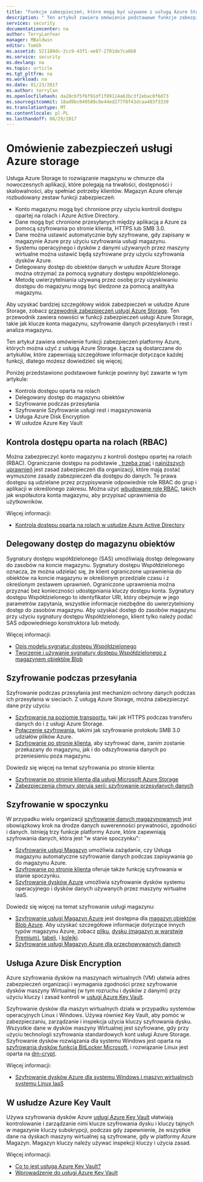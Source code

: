 ```yaml
---
title: "Funkcje zabezpieczeń, które mogą być używane z usługą Azure Storage | Dokumentacja firmy Microsoft"
description: " Ten artykuł zawiera omówienie podstawowe funkcje zabezpieczeń platformy Azure, które mogą być używane z usługą Azure Storage. "
services: security
documentationcenter: na
author: TerryLanfear
manager: MBaldwin
editor: TomSh
ms.assetid: 521180dc-2cc9-43f1-ae87-2701de7ca6b8
ms.service: security
ms.devlang: na
ms.topic: article
ms.tgt_pltfrm: na
ms.workload: na
ms.date: 01/23/2017
ms.author: terrylan
ms.openlocfilehash: da28cbf5f6f91df1f89114a63bc3f2ebac0f6d73
ms.sourcegitcommit: 18ad9bc049589c8e44ed277f8f43dcaa483f3339
ms.translationtype: MT
ms.contentlocale: pl-PL
ms.lasthandoff: 08/29/2017
---
```

# <a name="azure-storage-security-overview"></a>Omówienie zabezpieczeń usługi Azure storage
Usługa Azure Storage to rozwiązanie magazynu w chmurze dla nowoczesnych aplikacji, które polegają na trwałości, dostępności i skalowalności, aby spełniać potrzeby klientów. Magazyn Azure oferuje rozbudowany zestaw funkcji zabezpieczeń:

* Konto magazynu mogą być chronione przy użyciu kontroli dostępu opartej na rolach i Azure Active Directory.
* Dane mogą być chronione przesyłanych między aplikacją a Azure za pomocą szyfrowania po stronie klienta, HTTPS lub SMB 3.0.
* Dane można ustawić automatycznie były szyfrowane, gdy zapisany w magazynie Azure przy użyciu szyfrowania usługi magazynu.
* Systemu operacyjnego i dysków z danymi używanych przez maszyny wirtualne można ustawić będą szyfrowane przy użyciu szyfrowania dysków Azure.
* Delegowany dostęp do obiektów danych w usłudze Azure Storage można otrzymać za pomocą sygnatury dostępu współdzielonego.
* Metodę uwierzytelniania używaną przez osobę przy uzyskiwaniu dostępu do magazynu mogą być śledzone za pomocą analityka magazynu.

Aby uzyskać bardziej szczegółowy widok zabezpieczeń w usłudze Azure Storage, zobacz [przewodnik zabezpieczeń usługi Azure Storage](../storage/common/storage-security-guide.md). Ten przewodnik zawiera nowości w funkcji zabezpieczeń usługi Azure Storage, takie jak klucze konta magazynu, szyfrowanie danych przesyłanych i rest i analiza magazynu.

Ten artykuł zawiera omówienie funkcji zabezpieczeń platformy Azure, których można użyć z usługą Azure Storage. Łącza są dostarczane do artykułów, które zapewniają szczegółowe informacje dotyczące każdej funkcji, dlatego możesz dowiedzieć się więcej.

Poniżej przedstawiono podstawowe funkcje powinny być zawarte w tym artykule:

* Kontrola dostępu oparta na rolach
* Delegowany dostęp do magazynu obiektów
* Szyfrowanie podczas przesyłania
* Szyfrowanie Szyfrowanie usługi rest i magazynowania
* Usługa Azure Disk Encryption
* W usłudze Azure Key Vault

## <a name="role-based-access-control-rbac"></a>Kontrola dostępu oparta na rolach (RBAC)
Można zabezpieczyć konto magazynu z kontroli dostępu opartej na rolach (RBAC). Ograniczanie dostępu na podstawie [, trzeba znać](https://en.wikipedia.org/wiki/Need_to_know) i [najniższych uprawnień](https://en.wikipedia.org/wiki/Principle_of_least_privilege) jest zasad zabezpieczeń dla organizacji, które mają zostać wymuszone zasady zabezpieczeń dla dostępu do danych. Te prawa dostępu są udzielane przez przypisywanie odpowiednie role RBAC do grup i aplikacji w określonego zakresu. Można użyć [wbudowane role RBAC](../active-directory/role-based-access-built-in-roles.md), takich jak współautora konta magazynu, aby przypisać uprawnienia do użytkowników.

Więcej informacji:

* [Kontrola dostępu oparta na rolach w usłudze Azure Active Directory](../active-directory/role-based-access-control-configure.md)

## <a name="delegated-access-to-storage-objects"></a>Delegowany dostęp do magazynu obiektów
Sygnatury dostępu współdzielonego (SAS) umożliwiają dostęp delegowany do zasobów na koncie magazynu. Sygnatury dostępu Współdzielonego oznacza, że można udzielać się, że klient ograniczone uprawnienia do obiektów na koncie magazynu w określonym przedziale czasu i z określonym zestawem uprawnień. Ograniczone uprawnienia można przyznać bez konieczności udostępniania kluczy dostępu konta. Sygnatury dostępu Współdzielonego to identyfikator URI, który obejmuje w jego parametrów zapytania, wszystkie informacje niezbędne do uwierzytelniony dostęp do zasobów magazynu. Aby uzyskać dostęp do zasobów magazynu przy użyciu sygnatury dostępu Współdzielonego, klient tylko należy podać SAS odpowiedniego konstruktora lub metody.

Więcej informacji:

* [Opis modelu sygnatur dostępu Współdzielonego](../storage/common/storage-dotnet-shared-access-signature-part-1.md)
* [Tworzenie i używanie sygnatury dostępu Współdzielonego z magazynem obiektów Blob](../storage/blobs/storage-dotnet-shared-access-signature-part-2.md)

## <a name="encryption-in-transit"></a>Szyfrowanie podczas przesyłania
Szyfrowanie podczas przesyłania jest mechanizm ochrony danych podczas ich przesyłania w sieciach. Z usługą Azure Storage, można zabezpieczyć dane przy użyciu:

* [Szyfrowanie na poziomie transportu](../storage/common/storage-security-guide.md#encryption-in-transit), taki jak HTTPS podczas transferu danych do i z usługi Azure Storage.
* [Połączenie szyfrowania](../storage/common/storage-security-guide.md#using-encryption-during-transit-with-azure-file-shares), takimi jak szyfrowanie protokołu SMB 3.0 udziałów plików Azure.
* [Szyfrowanie po stronie klienta](../storage/common/storage-security-guide.md#using-client-side-encryption-to-secure-data-that-you-send-to-storage), aby szyfrować dane, zanim zostanie przekazany do magazynu, jak i do odszyfrowania danych po przeniesieniu poza magazynu.

Dowiedz się więcej na temat szyfrowania po stronie klienta:

* [Szyfrowanie po stronie klienta dla usługi Microsoft Azure Storage](https://blogs.msdn.microsoft.com/windowsazurestorage/2015/04/28/client-side-encryption-for-microsoft-azure-storage-preview/)
* [Zabezpieczenia chmury sterują serii: szyfrowanie przesyłanych danych](http://blogs.microsoft.com/cybertrust/2015/08/10/cloud-security-controls-series-encrypting-data-in-transit/)

## <a name="encryption-at-rest"></a>Szyfrowanie w spoczynku
W przypadku wielu organizacji [szyfrowanie danych magazynowanych](https://blogs.microsoft.com/cybertrust/2015/09/10/cloud-security-controls-series-encrypting-data-at-rest/) jest obowiązkowy krok na drodze danych suwerenności prywatności, zgodności i danych. Istnieją trzy funkcje platformy Azure, które zapewniają szyfrowania danych, która jest "w stanie spoczynku":

* [Szyfrowanie usługi Magazyn](../storage/common/storage-security-guide.md#encryption-at-rest) umożliwia zażądanie, czy Usługa magazynu automatyczne szyfrowanie danych podczas zapisywania go do magazynu Azure.
* [Szyfrowanie po stronie klienta](../storage/common/storage-security-guide.md#client-side-encryption) oferuje także funkcję szyfrowania w stanie spoczynku.
* [Szyfrowanie dysków Azure](../storage/common/storage-security-guide.md#using-azure-disk-encryption-to-encrypt-disks-used-by-your-virtual-machines) umożliwia szyfrowanie dysków systemu operacyjnego i dysków danych używanych przez maszyny wirtualne IaaS.

Dowiedz się więcej na temat szyfrowanie usługi magazynu:

* [Szyfrowanie usługi Magazyn Azure](https://azure.microsoft.com/services/storage/) jest dostępna dla [magazyn obiektów Blob Azure](https://azure.microsoft.com/services/storage/blobs/). Aby uzyskać szczegółowe informacje dotyczące innych typów magazynu Azure, zobacz [pliku](https://azure.microsoft.com/services/storage/files/), [dysku (magazyn w warstwie Premium)](https://azure.microsoft.com/services/storage/premium-storage/), [tabeli](https://azure.microsoft.com/services/storage/tables/), i [kolejki](https://azure.microsoft.com/services/storage/queues/).
* [Szyfrowanie usługi Magazyn Azure dla przechowywanych danych](../storage/common/storage-service-encryption.md)

## <a name="azure-disk-encryption"></a>Usługa Azure Disk Encryption
Azure szyfrowania dysków na maszynach wirtualnych (VM) ułatwia adres zabezpieczeń organizacji i wymagania zgodności przez szyfrowanie dysków maszyny Wirtualnej (w tym rozruchu i dysków z danymi) przy użyciu kluczy i zasad kontroli w [usługi Azure Key Vault](https://azure.microsoft.com/services/key-vault/).

Szyfrowanie dysków dla maszyn wirtualnych działa w przypadku systemów operacyjnych Linux i Windows. Używa również Key Vault, aby pomóc w zabezpieczaniu, zarządzanie i inspekcja użycia kluczy szyfrowania dysku. Wszystkie dane w dysków maszyny Wirtualnej jest szyfrowane, gdy przy użyciu technologii szyfrowania standardowych kont usługi Azure Storage. Szyfrowanie dysków rozwiązania dla systemu Windows jest oparta na [szyfrowania dysków funkcją BitLocker Microsoft](https://technet.microsoft.com/library/cc732774.aspx), i rozwiązanie Linux jest oparta na [dm-crypt](https://en.wikipedia.org/wiki/Dm-crypt).

Więcej informacji:

* [Szyfrowanie dysków Azure dla systemu Windows i maszyn wirtualnych systemu Linux IaaS](https://gallery.technet.microsoft.com/Azure-Disk-Encryption-for-a0018eb0)

## <a name="azure-key-vault"></a>W usłudze Azure Key Vault
Używa szyfrowania dysków Azure [usługi Azure Key Vault](https://azure.microsoft.com/services/key-vault/) ułatwiają kontrolowanie i zarządzanie nimi klucze szyfrowania dysku i kluczy tajnych w magazynie kluczy subskrypcji, podczas gdy zapewnienie, że wszystkie dane na dyskach maszyny wirtualnej są szyfrowane, gdy w platformy Azure Magazyn. Magazyn kluczy należy używać inspekcji kluczy i użycia zasad.

Więcej informacji:

* [Co to jest usługa Azure Key Vault?](../key-vault/key-vault-whatis.md)
* [Wprowadzenie do usługi Azure Key Vault](../key-vault/key-vault-get-started.md)
